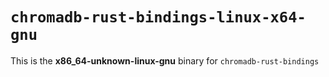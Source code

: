 # `chromadb-rust-bindings-linux-x64-gnu`

This is the **x86_64-unknown-linux-gnu** binary for `chromadb-rust-bindings`
